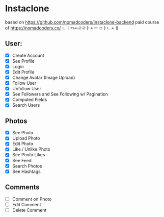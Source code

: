 # Instaclone

based on https://github.com/nomadcoders/instaclone-backend
paid course of https://nomadcoders.co/
ㄴㅣㄲㅗㄹㄹㅏㅅㅡ ㅁㅏㄴㅅㅔ

## User:

- [x] Create Account
- [x] See Profile
- [x] Login
- [x] Edit Profile
- [x] Change Avatar (Image Upload)
- [x] Follow User
- [x] Unfollow User
- [x] See Followers and See Following w/ Pagination
- [x] Computed Fields
- [x] Search Users

## Photos

- [x] See Photo
- [x] Upload Photo
- [x] Edit Photo
- [x] Like / Unlike Photo
- [x] See Photo Likes
- [x] See Feed
- [x] Search Photos
- [x] See Hashtags

## Comments

- [ ] Comment on Photo
- [ ] Edit Comment
- [ ] Delete Comment
